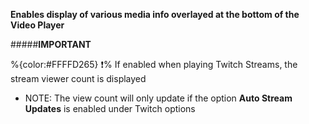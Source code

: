 **Enables display of various media info overlayed at the bottom of the Video Player**

#####__IMPORTANT__

%{color:#FFFFD265} ❗% If enabled when playing Twitch Streams, the stream viewer count is displayed
+ NOTE: The view count will only update if the option **Auto Stream Updates** is enabled under Twitch options
